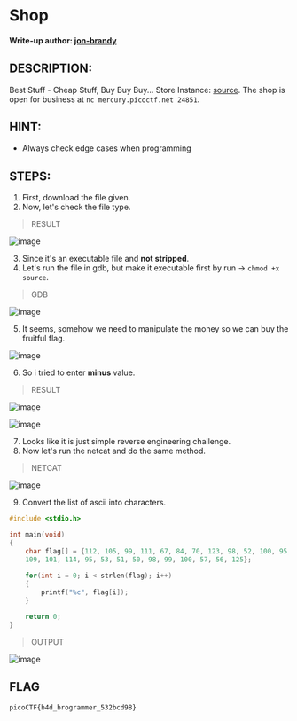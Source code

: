 # Shop
#### Write-up author: [jon-brandy](https://github.com/jon-brandy)
## DESCRIPTION:
Best Stuff - Cheap Stuff, Buy Buy Buy... Store Instance: [source](https://github.com/jon-brandy/CTF-WRITE-UP/blob/99ff48d928990503eb7ceaeb39ca31875b3a24ab/Asset/Shop/source). The shop is open for business at `nc mercury.picoctf.net 24851`.
## HINT:
- Always check edge cases when programming
## STEPS:
1. First, download the file given.
2. Now, let's check the file type.

> RESULT

![image](https://user-images.githubusercontent.com/70703371/189481826-67c7af56-d10a-474b-be2a-ee2c97e6ca09.png)

3. Since it's an executable file and **not stripped**.
4. Let's run the file in gdb, but make it executable first by run -> `chmod +x source`.

> GDB

![image](https://user-images.githubusercontent.com/70703371/189481878-5eee7a22-7306-4703-a953-6b942582f8dd.png)

5. It seems, somehow we need to manipulate the money so we can buy the fruitful flag.

![image](https://user-images.githubusercontent.com/70703371/189481944-0e9d8efb-dbd3-4f6d-9138-08882d1c13ba.png)

6. So i tried to enter **minus** value.

> RESULT

![image](https://user-images.githubusercontent.com/70703371/189482259-85344c47-d557-42e6-80d2-132d38fbb5b5.png)

![image](https://user-images.githubusercontent.com/70703371/189482317-3f490dd8-2697-486f-ad63-39e9ff865c98.png)


7. Looks like it is just simple reverse engineering challenge.
8. Now let's run the netcat and do the same method.

> NETCAT

![image](https://user-images.githubusercontent.com/70703371/189482332-ece11a42-1948-4fa2-b7a5-6e82b4ec1b50.png)

9. Convert the list of ascii into characters.

```c
#include <stdio.h>

int main(void)
{
    char flag[] = {112, 105, 99, 111, 67, 84, 70, 123, 98, 52, 100, 95, 98, 114, 111, 103, 114, 97, 109, 
    109, 101, 114, 95, 53, 51, 50, 98, 99, 100, 57, 56, 125};
    
    for(int i = 0; i < strlen(flag); i++)
    {
        printf("%c", flag[i]);
    }

    return 0;
}
```

> OUTPUT

![image](https://user-images.githubusercontent.com/70703371/189483484-2a73bb20-6517-40da-80fa-21e235809ac0.png)


## FLAG

```
picoCTF{b4d_brogrammer_532bcd98}
```
